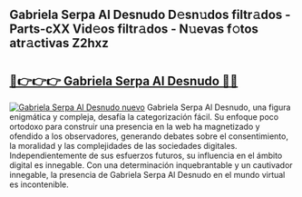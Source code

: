 ## Gabriela Serpa Al Desnudo D𝚎sn𝚞dos filtr𝚊dos - Parts-cXX Vid𝚎os filtr𝚊dos - N𝚞evas f𝚘tos atr𝚊ctivas Z2hxz

# <h2><a href="http://mbc55x.tromn.icu/?c=Gabriela+Serpa+Al+Desnudo">🔗👉👉👉 Gabriela Serpa Al Desnudo 🔗🔗</a></h2>

[![Gabriela Serpa Al Desnudo nuevo](https://i.imgur.com/pEAQMta.gif)](http://mbc55x.tromn.icu/?c=Gabriela+Serpa+Al+Desnudo)
Gabriela Serpa Al Desnudo, una figura enigmática y compleja, desafía la categorización fácil. Su enfoque poco ortodoxo para construir una presencia en la web ha magnetizado y ofendido a los observadores, generando debates sobre el consentimiento, la moralidad y las complejidades de las sociedades digitales. Independientemente de sus esfuerzos futuros, su influencia en el ámbito digital es innegable. Con una determinación inquebrantable y un cautivador innegable, la presencia de Gabriela Serpa Al Desnudo en el mundo virtual es incontenible.
